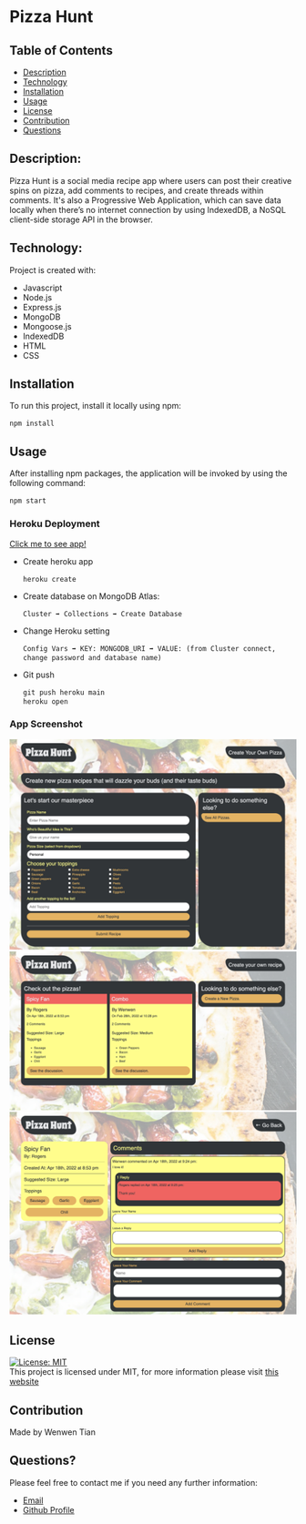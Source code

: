 # Pizza Hunt

## Table of Contents

- [Description](#description)
- [Technology](#Technology)
- [Installation](#installation)
- [Usage](#usage)
- [License](#license)
- [Contribution](#contribution)
- [Questions](#questions)

## Description:

Pizza Hunt is a social media recipe app where users can post their creative spins on pizza, add comments to recipes, and create threads within comments. It's also a Progressive Web Application, which can save data locally when there’s no internet connection by using IndexedDB, a NoSQL client-side storage API in the browser.

## Technology:

Project is created with:

- Javascript
- Node.js
- Express.js
- MongoDB
- Mongoose.js
- IndexedDB
- HTML
- CSS

## Installation

To run this project, install it locally using npm:

```
npm install
```

## Usage

After installing npm packages, the application will be invoked by using the following command:

```
npm start
```

### Heroku Deployment

[Click me to see app!](https://book-search-engine-2022.herokuapp.com/)

- Create heroku app

  ```
  heroku create
  ```

- Create database on MongoDB Atlas:

  ```
  Cluster ➡️ Collections ➡️ Create Database
  ```

- Change Heroku setting

  ```
  Config Vars ➡️ KEY: MONGODB_URI ➡️ VALUE: (from Cluster connect, change password and database name)
  ```

- Git push
  ```
  git push heroku main
  heroku open
  ```

### App Screenshot

![Screenshot](./public/assets/images/ph1.png)
![Screenshot](./public/assets/images/ph2.png)
![Screenshot](./public/assets/images/ph3.png)

## License

[![License: MIT](https://img.shields.io/badge/License-MIT-yellow.svg)](https://opensource.org/licenses/MIT) <br>
This project is licensed under MIT, for more information please visit [this website](https://opensource.org/licenses/MIT)

## Contribution

Made by Wenwen Tian

## Questions?

Please feel free to contact me if you need any further information:

- [Email](wwtian9@gmail.com)
- [Github Profile](https://github.com/joce1ynn)
